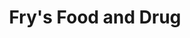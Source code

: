 ---
title: "Fry's Food and Drug"
url: /tucson/frys-food-and-drug-west-ina-road/
shop: Supermarkt
---